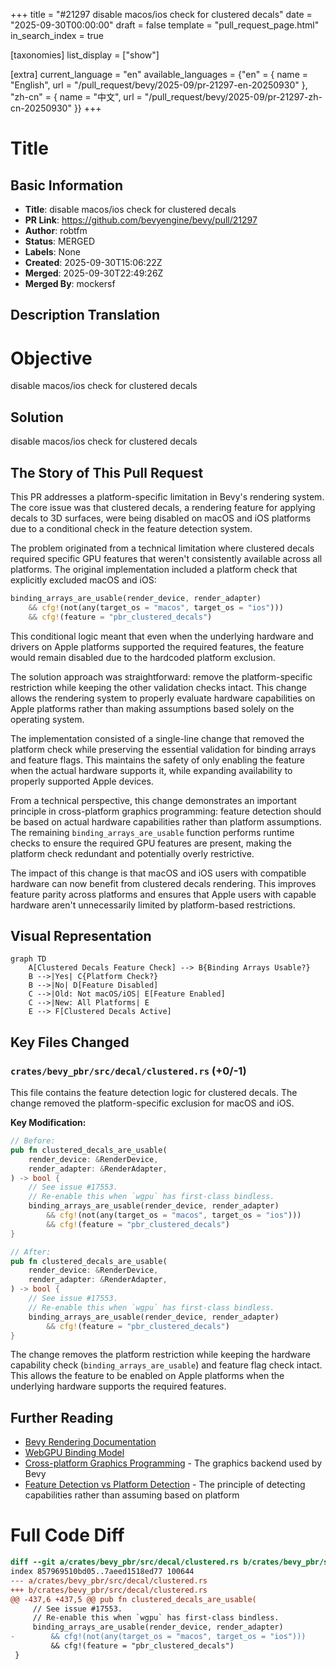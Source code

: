 +++
title = "#21297 disable macos/ios check for clustered decals"
date = "2025-09-30T00:00:00"
draft = false
template = "pull_request_page.html"
in_search_index = true

[taxonomies]
list_display = ["show"]

[extra]
current_language = "en"
available_languages = {"en" = { name = "English", url = "/pull_request/bevy/2025-09/pr-21297-en-20250930" }, "zh-cn" = { name = "中文", url = "/pull_request/bevy/2025-09/pr-21297-zh-cn-20250930" }}
+++

# Title

## Basic Information
- **Title**: disable macos/ios check for clustered decals
- **PR Link**: https://github.com/bevyengine/bevy/pull/21297
- **Author**: robtfm
- **Status**: MERGED
- **Labels**: None
- **Created**: 2025-09-30T15:06:22Z
- **Merged**: 2025-09-30T22:49:26Z
- **Merged By**: mockersf

## Description Translation
# Objective

disable macos/ios check for clustered decals

## Solution

disable macos/ios check for clustered decals

## The Story of This Pull Request

This PR addresses a platform-specific limitation in Bevy's rendering system. The core issue was that clustered decals, a rendering feature for applying decals to 3D surfaces, were being disabled on macOS and iOS platforms due to a conditional check in the feature detection system.

The problem originated from a technical limitation where clustered decals required specific GPU features that weren't consistently available across all platforms. The original implementation included a platform check that explicitly excluded macOS and iOS:

```rust
binding_arrays_are_usable(render_device, render_adapter)
    && cfg!(not(any(target_os = "macos", target_os = "ios")))
    && cfg!(feature = "pbr_clustered_decals")
```

This conditional logic meant that even when the underlying hardware and drivers on Apple platforms supported the required features, the feature would remain disabled due to the hardcoded platform exclusion.

The solution approach was straightforward: remove the platform-specific restriction while keeping the other validation checks intact. This change allows the rendering system to properly evaluate hardware capabilities on Apple platforms rather than making assumptions based solely on the operating system.

The implementation consisted of a single-line change that removed the platform check while preserving the essential validation for binding arrays and feature flags. This maintains the safety of only enabling the feature when the actual hardware supports it, while expanding availability to properly supported Apple devices.

From a technical perspective, this change demonstrates an important principle in cross-platform graphics programming: feature detection should be based on actual hardware capabilities rather than platform assumptions. The remaining `binding_arrays_are_usable` function performs runtime checks to ensure the required GPU features are present, making the platform check redundant and potentially overly restrictive.

The impact of this change is that macOS and iOS users with compatible hardware can now benefit from clustered decals rendering. This improves feature parity across platforms and ensures that Apple users with capable hardware aren't unnecessarily limited by platform-based restrictions.

## Visual Representation

```mermaid
graph TD
    A[Clustered Decals Feature Check] --> B{Binding Arrays Usable?}
    B -->|Yes| C{Platform Check?}
    B -->|No| D[Feature Disabled]
    C -->|Old: Not macOS/iOS| E[Feature Enabled]
    C -->|New: All Platforms| E
    E --> F[Clustered Decals Active]
```

## Key Files Changed

### `crates/bevy_pbr/src/decal/clustered.rs` (+0/-1)

This file contains the feature detection logic for clustered decals. The change removed the platform-specific exclusion for macOS and iOS.

**Key Modification:**
```rust
// Before:
pub fn clustered_decals_are_usable(
    render_device: &RenderDevice,
    render_adapter: &RenderAdapter,
) -> bool {
    // See issue #17553.
    // Re-enable this when `wgpu` has first-class bindless.
    binding_arrays_are_usable(render_device, render_adapter)
        && cfg!(not(any(target_os = "macos", target_os = "ios")))
        && cfg!(feature = "pbr_clustered_decals")
}

// After:
pub fn clustered_decals_are_usable(
    render_device: &RenderDevice,
    render_adapter: &RenderAdapter,
) -> bool {
    // See issue #17553.
    // Re-enable this when `wgpu` has first-class bindless.
    binding_arrays_are_usable(render_device, render_adapter)
        && cfg!(feature = "pbr_clustered_decals")
}
```

The change removes the platform restriction while keeping the hardware capability check (`binding_arrays_are_usable`) and feature flag check intact. This allows the feature to be enabled on Apple platforms when the underlying hardware supports the required features.

## Further Reading

- [Bevy Rendering Documentation](https://bevyengine.org/learn/book/getting-started/rendering/)
- [WebGPU Binding Model](https://gpuweb.github.io/gpuweb/#bindings)
- [Cross-platform Graphics Programming](https://github.com/gfx-rs/wgpu) - The graphics backend used by Bevy
- [Feature Detection vs Platform Detection](https://en.wikipedia.org/wiki/Feature_detection) - The principle of detecting capabilities rather than assuming based on platform

# Full Code Diff
```diff
diff --git a/crates/bevy_pbr/src/decal/clustered.rs b/crates/bevy_pbr/src/decal/clustered.rs
index 857969510bd05..7aeed1518ed77 100644
--- a/crates/bevy_pbr/src/decal/clustered.rs
+++ b/crates/bevy_pbr/src/decal/clustered.rs
@@ -437,6 +437,5 @@ pub fn clustered_decals_are_usable(
     // See issue #17553.
     // Re-enable this when `wgpu` has first-class bindless.
     binding_arrays_are_usable(render_device, render_adapter)
-        && cfg!(not(any(target_os = "macos", target_os = "ios")))
         && cfg!(feature = "pbr_clustered_decals")
 }
```